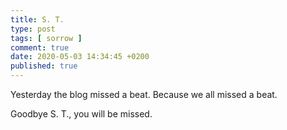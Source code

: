 ```yaml
---
title: S. T.
type: post
tags: [ sorrow ]
comment: true
date: 2020-05-03 14:34:45 +0200
published: true
---
```


Yesterday the blog missed a beat. Because we all missed a beat.

Goodbye S. T., you will be missed.
